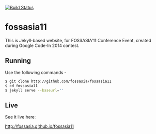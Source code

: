 [![Build Status](https://travis-ci.org/fossasia/fossasia11.svg?branch=gh-pages)](https://travis-ci.org/fossasia/fossasia11)

fossasia11
==========
This is Jekyll-based website, for FOSSASIA'11 Conference Event, created during Google Code-In 2014 contest. 

Running
---
Use the following commands - 

```sh
$ git clone http://github.com/fossasia/fossasia11
$ cd fossasia11
$ jekyll serve --baseurl=''
```

Live
---
See it live here:

http://fossasia.github.io/fossasia11
